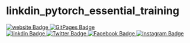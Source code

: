 # linkdin_pytorch_essential_training

</div>

   <div id="Websites">
    
   <a href="https:www.rstiwari.com">
    <img src="https://img.shields.io/badge/website-000000?style=for-the-badge&logo=About.me&logoColor=white" alt="website Badge"/>
  </a>

   <a href="https://portfolio.rstiwari.com">
    <img src="https://img.shields.io/badge/GitHub%20Pages-222222?style=for-the-badge&logo=GitHub%20Pages&logoColor=white" alt="
GitPages Badge"/>
  </a>

  </div>

 <div id="badges">
  <a href="http://www.linkedin.com/in/ravishekhartiwari">
    <img src="https://img.shields.io/badge/LinkedIn-0077B5?style=for-the-badge&logo=linkedin&logoColor=white" alt="linkdin Badge"/>
  </a>
  <a href="https://twitter.com/tiwari11rst">
    <img src="https://img.shields.io/badge/Twitter-1DA1F2?style=for-the-badge&logo=twitter&logoColor=white" alt="Twitter Badge"/>
  </a>
  <a href="https://www.facebook.com/ravishekhar.tiwari.5">
    <img src="https://img.shields.io/badge/Facebook-1877F2?style=for-the-badge&logo=facebook&logoColor=white" alt="Facebook Badge"/>
  </a>
  <a href="https://www.instagram.com/ravishekhartiwari/">
    <img src="https://img.shields.io/badge/Instagram-E4405F?style=for-the-badge&logo=instagram&logoColor=white" alt="Instagram Badge"/>
  </a>  
 </div>
